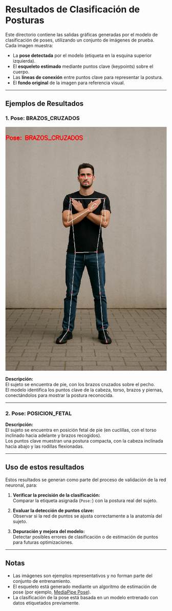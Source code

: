 # Resultados de Clasificación de Posturas

Este directorio contiene las salidas gráficas generadas por el modelo de clasificación de poses, utilizando un conjunto de imágenes de prueba.  
Cada imagen muestra:

- La **pose detectada** por el modelo (etiqueta en la esquina superior izquierda).
- El **esqueleto estimado** mediante puntos clave (keypoints) sobre el cuerpo.
- Las **líneas de conexión** entre puntos clave para representar la postura.
- El **fondo original** de la imagen para referencia visual.

---

## Ejemplos de Resultados

### 1. Pose: BRAZOS_CRUZADOS
![BRAZOS_CRUZADOS](./ChatGPT_BrazosCruzados.png)

**Descripción:**  
El sujeto se encuentra de pie, con los brazos cruzados sobre el pecho.  
El modelo identifica los puntos clave de la cabeza, torso, brazos y piernas, conectándolos para mostrar la postura reconocida.

---

### 2. Pose: POSICION_FETAL

**Descripción:**  
El sujeto se encuentra en posición fetal de pie (en cuclillas, con el torso inclinado hacia adelante y brazos recogidos).  
Los puntos clave muestran una postura compacta, con la cabeza inclinada hacia abajo y las rodillas flexionadas.

---

## Uso de estos resultados

Estos resultados se generan como parte del proceso de validación de la red neuronal, para:

1. **Verificar la precisión de la clasificación:**  
   Comparar la etiqueta asignada (`Pose:`) con la postura real del sujeto.
   
2. **Evaluar la detección de puntos clave:**  
   Observar si la red de puntos se ajusta correctamente a la anatomía del sujeto.

3. **Depuración y mejora del modelo:**  
   Detectar posibles errores de clasificación o de estimación de puntos para futuras optimizaciones.

---

## Notas

- Las imágenes son ejemplos representativos y no forman parte del conjunto de entrenamiento.
- El esqueleto está generado mediante un algoritmo de estimación de pose (por ejemplo, [MediaPipe Pose](https://developers.google.com/mediapipe/solutions/vision/pose)).
- La clasificación de la pose está basada en un modelo entrenado con datos etiquetados previamente.

